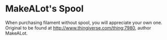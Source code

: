 MakeALot's Spool
================

When purchasing filament without spool, you will appreciate your own one. Original to be found at http://www.thingiverse.com/thing:7980, author MakeALot.